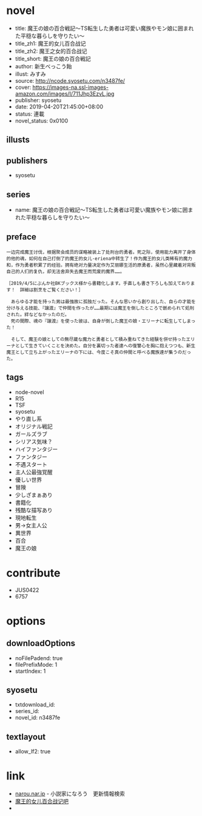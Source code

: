 # novel

- title: 魔王の娘の百合戦記〜TS転生した勇者は可愛い魔族やモン娘に囲まれた平穏な暮らしを守りたい～
- title_zh1: 魔王的女儿百合战记
- title_zh2: 魔王之女的百合战记
- title_short: 魔王の娘の百合戦記
- author: 新生べっこう飴
- illust: みすみ
- source: http://ncode.syosetu.com/n3487fe/
- cover: https://images-na.ssl-images-amazon.com/images/I/711Jhp3EzvL.jpg
- publisher: syosetu
- date: 2019-04-20T21:45:00+08:00
- status: 連載
- novel_status: 0x0100

## illusts


## publishers

- syosetu

## series

- name: 魔王の娘の百合戦記〜TS転生した勇者は可愛い魔族やモン娘に囲まれた平穏な暮らしを守りたい～

## preface


```
一边完成魔王讨伐，根据聚会成员的谋略被装上了处刑台的勇者。死之际，使用能力离开了身体的他的魂，如何在自己打倒了的魔王的女儿·eriena中转生了！作为魔王的女儿类稀有的魔力和，作为勇者积累了的经验。拥有绝对力量决定作为艾丽娜生活的原勇者，虽然心里藏着对背叛自己的人们的复仇，却无法舍弃失去魔王而荒废的魔界……。

［2019/4/5にぶんか社BKブックス様から書籍化します。手直しも書き下ろしも加えております！　詳細は割烹をご覧ください！］

　あらゆる才能を持った男は最強故に孤独だった。そんな思いから創り出した、自らの才能を分け与える技能、『譲渡』で仲間を作ったが……最期には魔王を倒したところで嵌められて処刑された。絆などなかったのだ。
　死の間際、魂の『譲渡』を使った彼は、自身が倒した魔王の娘・エリーナに転生してしまった！

　そして、魔王の娘としての無尽蔵な魔力と勇者として積み重ねてきた経験を併せ持ったエリーナとして生きていくことを決めた。自分を裏切った者達への復讐心を胸に抱えつつも、新生魔王として立ち上がったエリーナの下には、今度こそ真の仲間と呼べる魔族達が集うのだった。
```

## tags

- node-novel
- R15
- TSF
- syosetu
- やり直し系
- オリジナル戦記
- ガールズラブ
- シリアス気味？
- ハイファンタジー
- ファンタジー
- 不遇スタート
- 主人公最強覚醒
- 優しい世界
- 冒険
- 少しざまぁあり
- 書籍化
- 残酷な描写あり
- 現地転生
- 男→女主人公
- 異世界
- 百合
- 魔王の娘

# contribute

- JUS0422
- 6757

# options

## downloadOptions

- noFilePadend: true
- filePrefixMode: 1
- startIndex: 1

## syosetu

- txtdownload_id:
- series_id:
- novel_id: n3487fe

## textlayout

- allow_lf2: true

# link

- [narou.nar.jp](https://narou.nar.jp/search.php?text=n3487fe&novel=all&genre=all&new_genre=all&length=0&down=0&up=100) - 小説家になろう　更新情報検索
- [魔王的女儿百合战记吧](https://tieba.baidu.com/f?kw=%E9%AD%94%E7%8E%8B%E7%9A%84%E5%A5%B3%E5%84%BF%E7%99%BE%E5%90%88%E6%88%98%E8%AE%B0&ie=utf-8 "魔王的女儿百合战记")
- 
